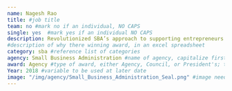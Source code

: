 ```yaml
---
name: Nagesh Rao
title: #job title
team: no #mark no if an individual, NO CAPS
single: yes  #mark yes if an individual NO CAPS
description: Revolutionized SBA’s approach to supporting entrepreneurs in innovation, startup, and technology fields. Nagesh’s cutting-edge approaches have helped small businesses more easily access $2.5 billion/year in R&D funding and helped SBA fund 187 startup accelerator programs, serving more than 5,000 new small businesses. 
#description of why there winning award, in an excel spreadsheet
category: sba #reference list of categories
agency: Small Business Administration #name of agency, capitalize first letter of each name
award: Agency #type of award, either Agency, Council, or President's; this is case sensitive so make sure to match the options listed exactly. This section generates the format of the card
Year: 2018 #variable to be used at later date
image: "/img/agency/Small_Business_Administration_Seal.png" #image needed for Team award (agency seal) and President's award (headshot); leave empty if and individual Agency award
---
```

